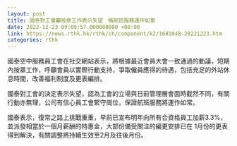 ```yaml
---
layout: post
title: 國泰對工會籲按章工作表示失望　稱航班服務運作如常
date: 2022-12-23 09:09:57.000000000 +08:00
link: https://news.rthk.hk/rthk/ch/component/k2/1681048-20221223.htm
categories: rthk
---
```


國泰空中服務員工會在社交網站表示，將根據最近會員大會一致通過的動議，短期內按章工作，呼籲會員以實際行動支持，爭取僱員應得的待遇，包括充足的外站休息時間，改善福利制度及更表編排。

國泰對工會的決定表示失望，認為工會的立場與日前管理層會面時截然不同，有關行動亦無理，公司有信心員工會緊守崗位，保證航班服務將運作如常。

國泰表示，復常之路上挑戰重重，早前已宣布明年向所有合資格員工加薪3.3%，並派發相當於一個月薪酬的特惠金，大部份備受關注的編更安排已在 1月份的更表得到解決，有關調整將持續生效至2月及往後月份。
